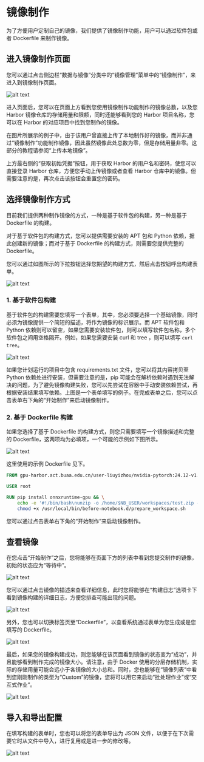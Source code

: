# 镜像制作

为了方便用户定制自己的镜像，我们提供了镜像制作功能，用户可以通过软件包或者 Dockerfile 来制作镜像。

## 进入镜像制作页面

您可以通过点击侧边栏“数据与镜像”分类中的“镜像管理”菜单中的“镜像制作”，来进入到镜像制作页面。

![alt text](img/imagebuild-homepage.png)

进入页面后，您可以在页面上方看到您使用镜像制作功能制作的镜像总数，以及您 Harbor 镜像仓库的存储用量和限额，同时还能够看到您的 Harbor 项目名称，您可以在 Harbor 的对应项目中找到您制作的镜像。

在图片所展示的例子中，由于该用户曾直接上传了本地制作好的镜像，而并非通过“镜像制作”功能制作镜像，因此虽然镜像此处总数为零，但是存储用量非零。这部分的教程请参阅“上传本地镜像”。

上方最右侧的“获取初始凭据”按钮，用于获取 Harbor 的用户名和密码，使您可以直接登录 Harbor 仓库，方便您手动上传镜像或者查看 Harbor 仓库中的镜像。但需要注意的是，再次点击该按钮会重置您的密码。

## 选择镜像制作方式

目前我们提供两种制作镜像的方式，一种是基于软件包的构建，另一种是基于 Dockerfile 的构建。

对于基于软件包的构建方式，您可以提供需要安装的 APT 包和 Python 依赖，据此创建新的镜像；而对于基于 Dockerfile 的构建方式，则需要您提供完整的 Dockerfile。

您可以通过如图所示的下拉按钮选择您期望的构建方式，然后点击按钮呼出构建表单。

![alt text](img/imagebuild-dropdown.png)

### 1. 基于软件包构建

基于软件包的构建需要您填写一个表单，其中，您必须要选择一个基础镜像，同时必须为镜像提供一个简短的描述，将作为镜像的标识展示。而 APT 软件包和 Python 依赖则可以留空，如果您需要安装软件包，则可以填写软件包名称，多个软件包之间用空格隔开。例如，如果您需要安装 curl 和 tree ，则可以填写 `curl tree`。

![alt text](img/imagebuild-package.png)

如果您计划运行的项目中包含 requirements.txt 文件，您可以将其内容拷贝至 Python 依赖处进行安装，但需要注意的是，pip 可能会在解析依赖时遇到无法解决的问题，为了避免镜像构建失败，您可以先尝试在容器中手动安装依赖尝试，再根据安装结果填写依赖。上图是一个表单填写的例子。在完成表单之后，您可以点击表单右下角的“开始制作”来启动镜像制作。

### 2. 基于 Dockerfile 构建

如果您选择了基于 Dockerfile 的构建方式，则您只需要填写一个镜像描述和完整的 Dockerfile，这两项均为必填项，一个可能的示例如下图所示。

![alt text](img/imagebuild-dockerfile.png)

这里使用的示例 Dockerfile 见下。

```Dockerfile
FROM gpu-harbor.act.buaa.edu.cn/user-liuyizhou/nvidia-pytorch:24.12-v1.2.1

USER root

RUN pip install onnxruntime-gpu && \
    echo -e '#!/bin/bash\nunzip -o /home/$NB_USER/workspaces/test.zip -d /workspace/test' >> /usr/local/bin/before-notebook.d/prepare_workspace.sh && \
    chmod +x /usr/local/bin/before-notebook.d/prepare_workspace.sh
```

您可以通过点击表单右下角的“开始制作”来启动镜像制作。

## 查看镜像

在您点击“开始制作”之后，您将能够在页面下方的列表中看到您提交制作的镜像，初始的状态应为“等待中”。

![alt text](img/imagebuild-result.png)

您可以通过点击镜像的描述来查看详细信息，此时您将能够在“构建日志”选项卡下看到镜像构建的详细日志，方便您排查可能出现的问题。

![alt text](img/imagebuild-log.png)

另外，您也可以切换标签页至“Dockerfile”，以查看系统通过表单为您生成或是您填写的 Dockerfile。

![alt text](img/imagebuild-dockerfile-show.png)

最后，如果您的镜像构建成功，则您能够在该页面看到镜像的状态变为“成功”，并且能够看到制作完成的镜像大小。请注意，由于 Docker 使用的分层存储机制，实际的存储用量可能会远小于各镜像的大小总和。同时，您也能够在“镜像列表”中看到您刚刚制作的类型为“Custom”的镜像，您将可以用它来启动“批处理作业”或“交互式作业”。

![alt text](img/imagebuild-list.png)

## 导入和导出配置

在填写构建的表单时，您也可以将您的表单导出为 JSON 文件，以便于在下次需要它时从文件中导入，进行复用或是进一步的修改等。

![alt text](img/imagebuild-save.png)